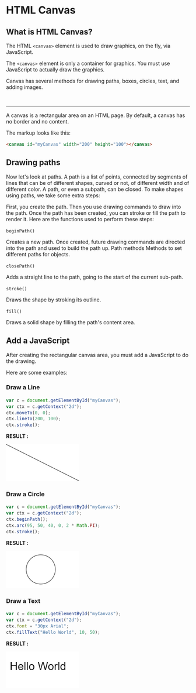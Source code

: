 # HTML Canvas


## **What is HTML Canvas?**
The HTML `<canvas>` element is used to draw graphics, on the fly, via JavaScript.

The `<canvas>` element is only a container for graphics. You must use JavaScript to actually draw the graphics.

Canvas has several methods for drawing paths, boxes, circles, text, and adding images.


<br>
<hr>
A canvas is a rectangular area on an HTML page. By default, a canvas has no border and no content.

The markup looks like this:

```html
<canvas id="myCanvas" width="200" height="100"></canvas>
```



## **Drawing paths**

Now let's look at paths. A path is a list of points, connected by segments of lines that can be of different shapes, curved or not, of different width and of different color. A path, or even a subpath, can be closed. To make shapes using paths, we take some extra steps:


First, you create the path.
Then you use drawing commands to draw into the path.
Once the path has been created, you can stroke or fill the path to render it.
Here are the functions used to perform these steps:

`beginPath()`

Creates a new path. Once created, future drawing commands are directed into the path and used to build the path up.
Path methods
Methods to set different paths for objects.

`closePath()`

Adds a straight line to the path, going to the start of the current sub-path.

`stroke()`

Draws the shape by stroking its outline.

`fill()`

Draws a solid shape by filling the path's content area.


## **Add a JavaScript**
After creating the rectangular canvas area, you must add a JavaScript to do the drawing.

Here are some examples:

### **Draw a Line**

```js
var c = document.getElementById("myCanvas");
var ctx = c.getContext("2d");
ctx.moveTo(0, 0);
ctx.lineTo(200, 100);
ctx.stroke();
```

**RESULT :**

![line](/image/line.png)

### **Draw a Circle**

```js
var c = document.getElementById("myCanvas");
var ctx = c.getContext("2d");
ctx.beginPath();
ctx.arc(95, 50, 40, 0, 2 * Math.PI);
ctx.stroke();
```
**RESULT :**

![circle](/image/circule.png)

### **Draw a Text**

```js
var c = document.getElementById("myCanvas");
var ctx = c.getContext("2d");
ctx.font = "30px Arial";
ctx.fillText("Hello World", 10, 50);
```

**RESULT :**

![drawText](/image/drawtext.png)

